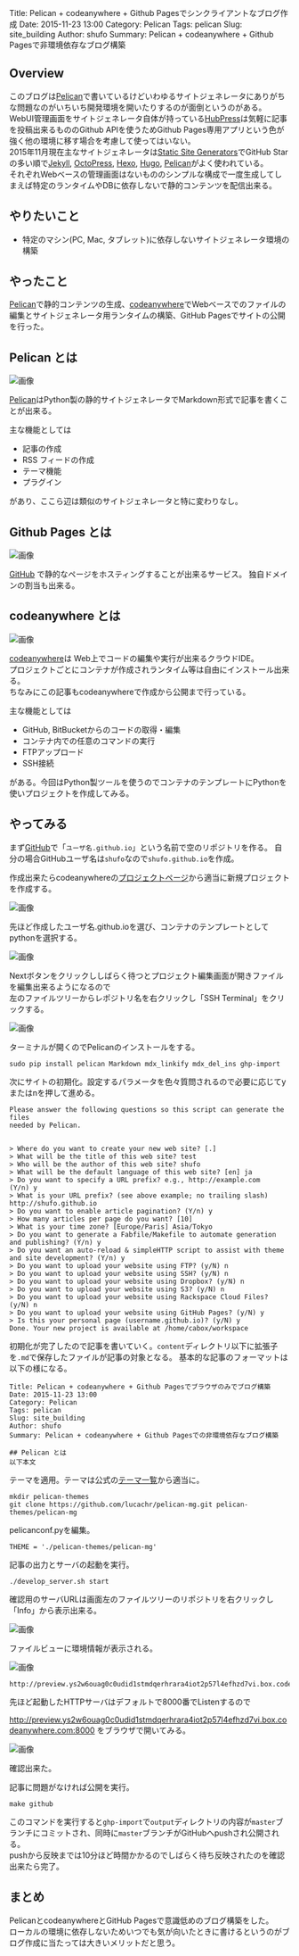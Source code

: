 Title: Pelican + codeanywhere + Github Pagesでシンクライアントなブログ作成
Date: 2015-11-23 13:00
Category: Pelican
Tags: pelican
Slug: site_building
Author: shufo
Summary: Pelican + codeanywhere + Github Pagesで非環境依存なブログ構築

## Overview

このブログは[Pelican](http://blog.getpelican.com/)で書いているけどいわゆるサイトジェネレータにありがちな問題なのがいちいち開発環境を開いたりするのが面倒というのがある。  
WebUI管理画面をサイトジェネレータ自体が持っている[HubPress](http://hubpress.io/)は気軽に記事を投稿出来るもののGithub APIを使うためGithub Pages専用アプリという色が強く他の環境に移す場合を考慮して使ってはいない。  
2015年11月現在主なサイトジェネレータは[Static Site Generators](https://staticsitegenerators.net/)でGitHub Starの多い順で[Jekyll](http://jekyllrb.com/), [OctoPress](http://octopress.org/), [Hexo](https://hexo.io/), [Hugo](http://gohugo.io/), [Pelican](http://blog.getpelican.com/)がよく使われている。  
それぞれWebベースの管理画面はないもののシンプルな構成で一度生成してしまえば特定のランタイムやDBに依存しないで静的コンテンツを配信出来る。

## やりたいこと

- 特定のマシン(PC, Mac, タブレット)に依存しないサイトジェネレータ環境の構築

## やったこと

[Pelican](http://blog.getpelican.com/)で静的コンテンツの生成、[codeanywhere](https://codeanywhere.com/)でWebベースでのファイルの編集とサイトジェネレータ用ランタイムの構築、GitHub Pagesでサイトの公開を行った。

## Pelican とは

![画像](/images/pelican.png)

[Pelican](http://docs.getpelican.com/en/3.6.3/)はPython製の静的サイトジェネレータでMarkdown形式で記事を書くことが出来る。

主な機能としては

- 記事の作成
- RSS フィードの作成
- テーマ機能
- プラグイン

があり、ここら辺は類似のサイトジェネレータと特に変わりなし。

## Github Pages とは

![画像](/images/githubpages.JPG)

[GitHub](https://github.com/) で静的なページをホスティングすることが出来るサービス。
独自ドメインの割当も出来る。

## codeanywhere とは

![画像](/images/codeanywhere.png)

[codeanywhere](https://codeanywhere.com/)は Web上でコードの編集や実行が出来るクラウドIDE。  
プロジェクトごとにコンテナが作成されランタイム等は自由にインストール出来る。  
ちなみにこの記事もcodeanywhereで作成から公開まで行っている。

主な機能としては

- GitHub, BitBucketからのコードの取得・編集
- コンテナ内での任意のコマンドの実行
- FTPアップロード
- SSH接続

がある。今回はPython製ツールを使うのでコンテナのテンプレートにPythonを使いプロジェクトを作成してみる。

## やってみる

まず[GitHub](https://github.com/new)で「`ユーザ名.github.io`」という名前で空のリポジトリを作る。
自分の場合GitHubユーザ名は`shufo`なので`shufo.github.io`を作成。

作成出来たらcodeanywhereの[プロジェクトページ](https://codeanywhere.com/dashboard#project)から適当に新規プロジェクトを作成する。

![画像](/images/codeanywhere1.jpg)

先ほど作成したユーザ名.github.ioを選び、コンテナのテンプレートとしてpythonを選択する。

![画像](/images/codeanywhere2.jpg)

Nextボタンをクリックししばらく待つとプロジェクト編集画面が開きファイルを編集出来るようになるので  
左のファイルツリーからレポジトリ名を右クリックし「SSH Terminal」をクリックする。

![画像](/images/codeanywhere3.jpg)

ターミナルが開くのでPelicanのインストールをする。

```
sudo pip install pelican Markdown mdx_linkify mdx_del_ins ghp-import
```

次にサイトの初期化。設定するパラメータを色々質問されるので必要に応じてyまたはnを押して進める。

```                                                                                                                                                                                                                                                                                      
Please answer the following questions so this script can generate the files                                                                                                                                                                                                           
needed by Pelican.                                                                                                                                                                                                                                                                    
                                                                                                                                                                                                                                                                                      
                                                                                                                                                                                                                                                                                      
> Where do you want to create your new web site? [.]                                                                                                                                                                                                                                  
> What will be the title of this web site? test                                                                                                                                                                                                                                       
> Who will be the author of this web site? shufo                                                                                                                                                                                                                                      
> What will be the default language of this web site? [en] ja                                                                                                                                                                                                                         
> Do you want to specify a URL prefix? e.g., http://example.com   (Y/n) y                                                                                                                                                                                                             
> What is your URL prefix? (see above example; no trailing slash) http://shufo.github.io                                                                                                                                                                                              
> Do you want to enable article pagination? (Y/n) y                                                                                                                                                                                                                                   
> How many articles per page do you want? [10]                                                                                                                                                                                                                                        
> What is your time zone? [Europe/Paris] Asia/Tokyo                                                                                                                                                                                                                                   
> Do you want to generate a Fabfile/Makefile to automate generation and publishing? (Y/n) y                                                                                                                                                                                           
> Do you want an auto-reload & simpleHTTP script to assist with theme and site development? (Y/n) y                                                                                                                                                                                   
> Do you want to upload your website using FTP? (y/N) n                                                                                                                                                                                                                               
> Do you want to upload your website using SSH? (y/N) n                                                                                                                                                                                                                               
> Do you want to upload your website using Dropbox? (y/N) n                                                                                                                                                                                                                           
> Do you want to upload your website using S3? (y/N) n                                                                                                                                                                                                                                
> Do you want to upload your website using Rackspace Cloud Files? (y/N) n                                                                                                                                                                                                             
> Do you want to upload your website using GitHub Pages? (y/N) y                                                                                                                                                                                                                      
> Is this your personal page (username.github.io)? (y/N) y                                                                                                                                                                                                                            
Done. Your new project is available at /home/cabox/workspace
```

初期化が完了したので記事を書いていく。`content`ディレクトリ以下に拡張子を`.md`で保存したファイルが記事の対象となる。
基本的な記事のフォーマットは以下の様になる。

```
Title: Pelican + codeanywhere + Github Pagesでブラウザのみでブログ構築
Date: 2015-11-23 13:00
Category: Pelican
Tags: pelican
Slug: site_building
Author: shufo
Summary: Pelican + codeanywhere + Github Pagesでの非環境依存なブログ構築

## Pelican とは
以下本文
```

テーマを適用。テーマは公式の[テーマ一覧](https://github.com/getpelican/pelican-themes)から適当に。

```
mkdir pelican-themes
git clone https://github.com/lucachr/pelican-mg.git pelican-themes/pelican-mg
```

pelicanconf.pyを編集。

```
THEME = './pelican-themes/pelican-mg'
```

記事の出力とサーバの起動を実行。

```
./develop_server.sh start
```

確認用のサーバURLは画面左のファイルツリーのリポジトリを右クリックし「Info」から表示出来る。

![画像](/images/codeanywhere4.jpg)

ファイルビューに環境情報が表示される。

![画像](/images/codeanywhere5.jpg)

```
http://preview.ys2w6ouag0c0udid1stmdqerhrara4iot2p57l4efhzd7vi.box.codeanywhere.com
```

先ほど起動したHTTPサーバはデフォルトで8000番でListenするので

http://preview.ys2w6ouag0c0udid1stmdqerhrara4iot2p57l4efhzd7vi.box.codeanywhere.com:8000 をブラウザで開いてみる。

![画像](/images/codeanywhere6.jpg)

確認出来た。

記事に問題がなければ公開を実行。

```
make github
```

このコマンドを実行すると`ghp-import`で`output`ディレクトリの内容が`master`ブランチにコミットされ、同時に`master`ブランチがGitHubへpushされ公開される。  
pushから反映までは10分ほど時間かかるのでしばらく待ち反映されたのを確認出来たら完了。

## まとめ

PelicanとcodeanywhereとGitHub Pagesで意識低めのブログ構築をした。  
ローカルの環境に依存しないためいつでも気が向いたときに書けるというのがブログ作成に当たっては大きいメリットだと思う。

